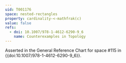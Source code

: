 ```yaml
---
uid: T001176
space: nested-rectangles
property: cardinality-<-mathfrak(c)
value: false
refs:
  - doi: 10.1007/978-1-4612-6290-9_6
    name: Counterexamples in Topology
---
```

Asserted in the General Reference Chart for space #115 in
{{doi:10.1007/978-1-4612-6290-9_6}}.

